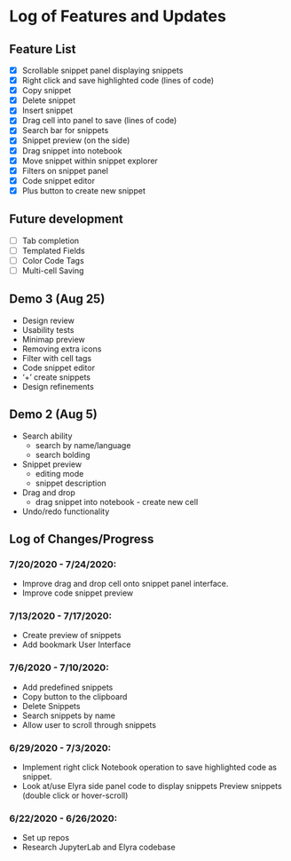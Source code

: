 # Log of Features and Updates

## Feature List

- [x] Scrollable snippet panel displaying snippets
- [x] Right click and save highlighted code (lines of code)
- [x] Copy snippet
- [x] Delete snippet
- [x] Insert snippet
- [x] Drag cell into panel to save (lines of code)
- [x] Search bar for snippets
- [x] Snippet preview (on the side)
- [x] Drag snippet into notebook
- [x] Move snippet within snippet explorer
- [x] Filters on snippet panel
- [x] Code snippet editor
- [x] Plus button to create new snippet

## Future development
- [ ] Tab completion
- [ ] Templated Fields
- [ ] Color Code Tags
- [ ] Multi-cell Saving

## Demo 3 (Aug 25)
- Design review
- Usability tests
- Minimap preview
- Removing extra icons
- Filter with cell tags
- Code snippet editor
- ‘+’ create snippets
- Design refinements

## Demo 2 (Aug 5)
- Search ability
  - search by name/language
  - search bolding
- Snippet preview
  - editing mode
  - snippet description
- Drag and drop
  - drag snippet into notebook - create new cell
- Undo/redo functionality
  
## Log of Changes/Progress

### 7/20/2020 - 7/24/2020:

- Improve drag and drop cell onto snippet panel interface.
- Improve code snippet preview

### 7/13/2020 - 7/17/2020:

- Create preview of snippets
- Add bookmark User Interface

### 7/6/2020 - 7/10/2020:

- Add predefined snippets
- Copy button to the clipboard
- Delete Snippets
- Search snippets by name
- Allow user to scroll through snippets


### 6/29/2020 - 7/3/2020:

- Implement right click Notebook operation to save highlighted code as snippet.
- Look at/use Elyra side panel code to display snippets
  Preview snippets (double click or hover-scroll)
  
### 6/22/2020 - 6/26/2020:

- Set up repos
- Research JupyterLab and Elyra codebase

